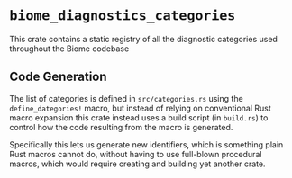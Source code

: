 # `biome_diagnostics_categories`

This crate contains a static registry of all the diagnostic categories used
throughout the Biome codebase

## Code Generation

The list of categories is defined in `src/categories.rs` using the
`define_dategories!` macro, but instead of relying on conventional Rust macro
expansion this crate instead uses a build script (in `build.rs`) to control how
the code resulting from the macro is generated.

Specifically this lets us generate new identifiers, which is something plain
Rust macros cannot do, without having to use full-blown procedural macros, which
would require creating and building yet another crate.
